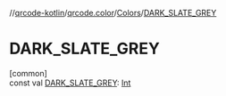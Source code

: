 //[qrcode-kotlin](../../../index.md)/[qrcode.color](../index.md)/[Colors](index.md)/[DARK_SLATE_GREY](-d-a-r-k_-s-l-a-t-e_-g-r-e-y.md)

# DARK_SLATE_GREY

[common]\
const val [DARK_SLATE_GREY](-d-a-r-k_-s-l-a-t-e_-g-r-e-y.md): [Int](https://kotlinlang.org/api/latest/jvm/stdlib/kotlin-stdlib/kotlin/-int/index.html)
